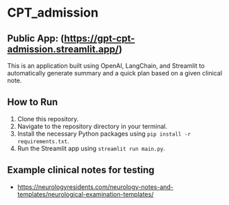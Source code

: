 # CPT_admission

## Public App: (https://gpt-cpt-admission.streamlit.app/)

This is an application built using OpenAI, LangChain, and Streamlit to automatically generate summary and a quick plan based on a given clinical note.

## How to Run

1. Clone this repository.
2. Navigate to the repository directory in your terminal.
3. Install the necessary Python packages using `pip install -r requirements.txt`.
4. Run the Streamlit app using `streamlit run main.py`.

## Example clinical notes for testing
- https://neurologyresidents.com/neurology-notes-and-templates/neurological-examination-templates/
  
